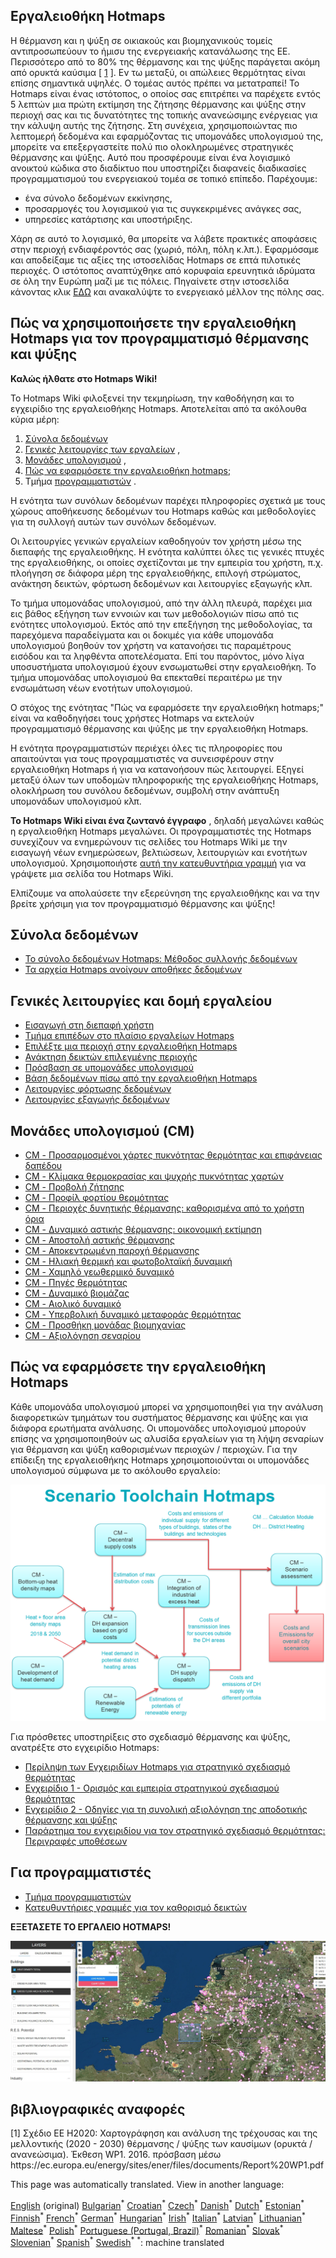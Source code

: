 <h2> Εργαλειοθήκη Hotmaps </h2><p> Η θέρμανση και η ψύξη σε οικιακούς και βιομηχανικούς τομείς αντιπροσωπεύουν το ήμισυ της ενεργειακής κατανάλωσης της ΕΕ. Περισσότερο από το 80% της θέρμανσης και της ψύξης παράγεται ακόμη από ορυκτά καύσιμα [ <a href="#References">1</a> ]. Εν τω μεταξύ, οι απώλειες θερμότητας είναι επίσης σημαντικά υψηλές. Ο τομέας αυτός πρέπει να μετατραπεί! Το Hotmaps είναι ένας ιστότοπος, ο οποίος σας επιτρέπει να παρέχετε εντός 5 λεπτών μια πρώτη εκτίμηση της ζήτησης θέρμανσης και ψύξης στην περιοχή σας και τις δυνατότητες της τοπικής ανανεώσιμης ενέργειας για την κάλυψη αυτής της ζήτησης. Στη συνέχεια, χρησιμοποιώντας πιο λεπτομερή δεδομένα και εφαρμόζοντας τις υπομονάδες υπολογισμού της, μπορείτε να επεξεργαστείτε πολύ πιο ολοκληρωμένες στρατηγικές θέρμανσης και ψύξης. Αυτό που προσφέρουμε είναι ένα λογισμικό ανοικτού κώδικα στο διαδίκτυο που υποστηρίζει διαφανείς διαδικασίες προγραμματισμού του ενεργειακού τομέα σε τοπικό επίπεδο. Παρέχουμε: </p><ul><li> ένα σύνολο δεδομένων εκκίνησης, </li><li> προσαρμογές του λογισμικού για τις συγκεκριμένες ανάγκες σας, </li><li> υπηρεσίες κατάρτισης και υποστήριξης. </li></ul><p> Χάρη σε αυτό το λογισμικό, θα μπορείτε να λάβετε πρακτικές αποφάσεις στην περιοχή ενδιαφέροντός σας (χωριό, πόλη, πόλη κ.λπ.). Εφαρμόσαμε και αποδείξαμε τις αξίες της ιστοσελίδας Hotmaps σε επτά πιλοτικές περιοχές. Ο ιστότοπος αναπτύχθηκε από κορυφαία ερευνητικά ιδρύματα σε όλη την Ευρώπη μαζί με τις πόλεις. Πηγαίνετε στην ιστοσελίδα κάνοντας κλικ <a href="https://www.hotmaps.hevs.ch/map">ΕΔΩ</a> και ανακαλύψτε το ενεργειακό μέλλον της πόλης σας. </p><h2> Πώς να χρησιμοποιήσετε την εργαλειοθήκη Hotmaps για τον προγραμματισμό θέρμανσης και ψύξης </h2><p> <strong>Καλώς ήλθατε στο Hotmaps Wiki!</strong> </p><p> Το Hotmaps Wiki φιλοξενεί την τεκμηρίωση, την καθοδήγηση και το εγχειρίδιο της εργαλειοθήκης Hotmaps. Αποτελείται από τα ακόλουθα κύρια μέρη: </p><ol><li> <a href="#Data-sets">Σύνολα δεδομένων</a> </li><li> <a href="#General-tool-functionalities-and-structure">Γενικές λειτουργίες των εργαλείων</a> , </li><li> <a href="#Calculation-modules-cm">Μονάδες υπολογισμού</a> , </li><li> <a href="#How-to-apply-Hotmaps-toolbox">Πώς να εφαρμόσετε την εργαλειοθήκη hotmaps;</a> </li><li> Τμήμα <a href="#For-developers">προγραμματιστών</a> . </li></ol><p> Η ενότητα των συνόλων δεδομένων παρέχει πληροφορίες σχετικά με τους χώρους αποθήκευσης δεδομένων του Hotmaps καθώς και μεθοδολογίες για τη συλλογή αυτών των συνόλων δεδομένων. </p><p> Οι λειτουργίες γενικών εργαλείων καθοδηγούν τον χρήστη μέσω της διεπαφής της εργαλειοθήκης. Η ενότητα καλύπτει όλες τις γενικές πτυχές της εργαλειοθήκης, οι οποίες σχετίζονται με την εμπειρία του χρήστη, π.χ. πλοήγηση σε διάφορα μέρη της εργαλειοθήκης, επιλογή στρώματος, ανάκτηση δεικτών, φόρτωση δεδομένων και λειτουργίες εξαγωγής κλπ. </p><p> Το τμήμα υπομονάδας υπολογισμού, από την άλλη πλευρά, παρέχει μια εις βάθος εξήγηση των εννοιών και των μεθοδολογιών πίσω από τις ενότητες υπολογισμού. Εκτός από την επεξήγηση της μεθοδολογίας, τα παρεχόμενα παραδείγματα και οι δοκιμές για κάθε υπομονάδα υπολογισμού βοηθούν τον χρήστη να κατανοήσει τις παραμέτρους εισόδου και τα ληφθέντα αποτελέσματα. Επί του παρόντος, μόνο λίγα υποσυστήματα υπολογισμού έχουν ενσωματωθεί στην εργαλειοθήκη. Το τμήμα υπομονάδας υπολογισμού θα επεκταθεί περαιτέρω με την ενσωμάτωση νέων ενοτήτων υπολογισμού. </p><p> Ο στόχος της ενότητας "Πώς να εφαρμόσετε την εργαλειοθήκη hotmaps;" είναι να καθοδηγήσει τους χρήστες Hotmaps να εκτελούν προγραμματισμό θέρμανσης και ψύξης με την εργαλειοθήκη Hotmaps. </p><p> Η ενότητα προγραμματιστών περιέχει όλες τις πληροφορίες που απαιτούνται για τους προγραμματιστές να συνεισφέρουν στην εργαλειοθήκη Hotmaps ή για να κατανοήσουν πώς λειτουργεί. Εξηγεί μεταξύ όλων των υποδομών πληροφορικής της εργαλειοθήκης Hotmaps, ολοκλήρωση του συνόλου δεδομένων, συμβολή στην ανάπτυξη υπομονάδων υπολογισμού κλπ. </p><p> <strong>Το Hotmaps Wiki είναι ένα ζωντανό έγγραφο</strong> , δηλαδή μεγαλώνει καθώς η εργαλειοθήκη Hotmaps μεγαλώνει. Οι προγραμματιστές της Hotmaps συνεχίζουν να ενημερώνουν τις σελίδες του Hotmaps Wiki με την εισαγωγή νέων ενημερώσεων, βελτιώσεων, λειτουργιών και ενοτήτων υπολογισμού. Χρησιμοποιήστε <a href="https://github.com/HotMaps/hotmaps_wiki/wiki/Guidelines-for-writing-a-Hotmaps-Wiki-page">αυτή την κατευθυντήρια γραμμή</a> για να γράψετε μια σελίδα του Hotmaps Wiki. </p><p> Ελπίζουμε να απολαύσετε την εξερεύνηση της εργαλειοθήκης και να την βρείτε χρήσιμη για τον προγραμματισμό θέρμανσης και ψύξης! </p><h2> Σύνολα δεδομένων </h2><ul><li> <a href="el-Hotmaps-data-set-method-of-data-collection">Το σύνολο δεδομένων Hotmaps: Μέθοδος συλλογής δεδομένων</a> </li><li> <a href="el-Hotmaps-open-data-repositories">Τα αρχεία Hotmaps ανοίγουν αποθήκες δεδομένων</a> </li></ul><h2> Γενικές λειτουργίες και δομή εργαλείου </h2><ul><li> <a href="el-Introduction-to-user-interface">Εισαγωγή στη διεπαφή χρήστη</a> </li><li> <a href="el-Layers-section-in-the-Hotmaps-toolbox">Τμήμα επιπέδων στο πλαίσιο εργαλείων Hotmaps</a> </li><li> <a href="el-Select-a-region-in-the-Hotmaps-toolbox">Επιλέξτε μια περιοχή στην εργαλειοθήκη Hotmaps</a> </li><li> <a href="el-Retrieve-indicators-of-a-selected-area">Ανάκτηση δεικτών επιλεγμένης περιοχής</a> </li><li> <a href="el-Access-to-calculation-modules">Πρόσβαση σε υπομονάδες υπολογισμού</a> </li><li> <a href="el-Database-behind-the-Hotmaps-toolbox">Βάση δεδομένων πίσω από την εργαλειοθήκη Hotmaps</a> </li><li> <a href="el-Data-upload-functionalities">Λειτουργίες φόρτωσης δεδομένων</a> </li><li> <a href="el-Data-export-functionalities">Λειτουργίες εξαγωγής δεδομένων</a> </li></ul><h2> Μονάδες υπολογισμού (CM) </h2><ul><li> <a href="el-CM-Customized-heat-and-floor-area-density-maps">CM - Προσαρμοσμένοι χάρτες πυκνότητας θερμότητας και επιφάνειας δαπέδου</a> </li><li> <a href="el-CM-Scale-heat-and-cool-density-maps">CM - Κλίμακα θερμοκρασίας και ψυχρής πυκνότητας χαρτών</a> </li><li> <a href="el-CM-Demand-projection">CM - Προβολή ζήτησης</a> </li><li> <a href="el-CM-Heat-load-profiles">CM - Προφίλ φορτίου θερμότητας</a> </li><li> <a href="el-CM-District-heating-potential-areas-user-defined-thresholds">CM - Περιοχές δυνητικής θέρμανσης: καθορισμένα από το χρήστη όρια</a> </li><li> <a href="el-CM-District-heating-potential-economic-assessment">CM - Δυναμικό αστικής θέρμανσης: οικονομική εκτίμηση</a> </li><li> <a href="el-CM-District-heating-supply-dispatch">CM - Αποστολή αστικής θέρμανσης</a> </li><li> <a href="el-CM-Decentral-heating-supply">CM - Αποκεντρωμένη παροχή θέρμανσης</a> </li><li> <a href="el-CM-Solar-thermal-and-PV-potential">CM - Ηλιακή θερμική και φωτοβολταϊκή δυναμική</a> </li><li> <a href="el-CM-Shallow-geothermal-potential">CM - Χαμηλό γεωθερμικό δυναμικό</a> </li><li> <a href="el-CM-Heat-source-potential">CM - Πηγές θερμότητας</a> </li><li> <a href="el-CM-Biomass-potential">CM - Δυναμικό βιομάζας</a> </li><li> <a href="el-CM-Wind-potential">CM - Αιολικό δυναμικό</a> </li><li> <a href="el-CM-Excess-heat-transport-potential">CM - Υπερβολική δυναμικό μεταφοράς θερμότητας</a> </li><li> <a href="el-CM-add-industry-plant">CM - Προσθήκη μονάδας βιομηχανίας</a> </li><li> <a href="el-CM-Scenario-assessment">CM - Αξιολόγηση σεναρίου</a> </li></ul><h2> Πώς να εφαρμόσετε την εργαλειοθήκη Hotmaps </h2><p> Κάθε υπομονάδα υπολογισμού μπορεί να χρησιμοποιηθεί για την ανάλυση διαφορετικών τμημάτων του συστήματος θέρμανσης και ψύξης και για διάφορα ερωτήματα ανάλυσης. Οι υπομονάδες υπολογισμού μπορούν επίσης να χρησιμοποιηθούν ως αλυσίδα εργαλείων για τη λήψη σεναρίων για θέρμανση και ψύξη καθορισμένων περιοχών / περιοχών. Για την επίδειξη της εργαλειοθήκης Hotmaps χρησιμοποιούνται οι υπομονάδες υπολογισμού σύμφωνα με το ακόλουθο εργαλείο: </p><p><img alt="" src="https://github.com/HotMaps/hotmaps_wiki/blob/master/Images/Hotmaps_toolchain_2019-05-09.png"/></p><p> Για πρόσθετες υποστηρίξεις στο σχεδιασμό θέρμανσης και ψύξης, ανατρέξτε στο εγχειρίδιο Hotmaps: </p><ul><li> <a href="https://www.hotmaps-project.eu/wp-content/uploads/2019/04/Summary-Hotmaps-Handbook.pdf">Περίληψη των Εγχειριδίων Hotmaps για στρατηγικό σχεδιασμό θερμότητας</a> </li><li> <a href="https://vbn.aau.dk/da/publications/definition-amp-experiences-of-strategic-heat-planning">Εγχειρίδιο 1 - Ορισμός και εμπειρία στρατηγικού σχεδιασμού θερμότητας</a> </li><li> <a href="https://vbn.aau.dk/da/publications/guidance-for-the-comprehensive-assessment-of-efficient-heating-an">Εγχειρίδιο 2 - Οδηγίες για τη συνολική αξιολόγηση της αποδοτικής θέρμανσης και ψύξης</a> </li><li> <a href="https://vbn.aau.dk/da/publications/appendix-report-to-the-hotmaps-handbook-for-strategic-heat-planni">Παράρτημα του εγχειριδίου για τον στρατηγικό σχεδιασμό θερμότητας: Περιγραφές υποθέσεων</a> </li></ul><h2> Για προγραμματιστές </h2><ul><li> <a href="el-Developers">Τμήμα προγραμματιστών</a> </li><li> <a href="el-Guidelines-for-defining-indicators">Κατευθυντήριες γραμμές για τον καθορισμό δεικτών</a> </li></ul><p> <strong>ΕΞΕΤΑΣΕΤΕ ΤΟ ΕΡΓΑΛΕΙΟ HOTMAPS!</strong> </p><p><img alt="" src="https://github.com/HotMaps/hotmaps_wiki/blob/master/Images/Hotmaps_test.JPG"/></p><h2> βιβλιογραφικές αναφορές </h2><p> [1] Σχέδιο ΕΕ H2020: Χαρτογράφηση και ανάλυση της τρέχουσας και της μελλοντικής (2020 - 2030) θέρμανσης / ψύξης των καυσίμων (ορυκτά / ανανεώσιμα). Έκθεση WP1. 2016. πρόσβαση μέσω https://ec.europa.eu/energy/sites/ener/files/documents/Report%20WP1.pdf </p>

This page was automatically translated. View in another language:

[English](en-Home) (original) [Bulgarian](bg-Home)<sup>\*</sup> [Croatian](hr-Home)<sup>\*</sup> [Czech](cs-Home)<sup>\*</sup> [Danish](da-Home)<sup>\*</sup> [Dutch](nl-Home)<sup>\*</sup> [Estonian](et-Home)<sup>\*</sup> [Finnish](fi-Home)<sup>\*</sup> [French](fr-Home)<sup>\*</sup> [German](de-Home)<sup>\*</sup>  [Hungarian](hu-Home)<sup>\*</sup> [Irish](ga-Home)<sup>\*</sup> [Italian](it-Home)<sup>\*</sup> [Latvian](lv-Home)<sup>\*</sup> [Lithuanian](lt-Home)<sup>\*</sup> [Maltese](mt-Home)<sup>\*</sup> [Polish](pl-Home)<sup>\*</sup> [Portuguese (Portugal, Brazil)](pt-Home)<sup>\*</sup> [Romanian](ro-Home)<sup>\*</sup> [Slovak](sk-Home)<sup>\*</sup> [Slovenian](sl-Home)<sup>\*</sup> [Spanish](es-Home)<sup>\*</sup> [Swedish](sv-Home)<sup>\*</sup>
<sup>\*</sup>: machine translated
